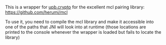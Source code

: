 This is a wrapper for [upb.crypto](https://github.com/upbcuk/upb.crypto.math) for the excellent mcl pairing library: https://github.com/herumi/mcl

To use it, you need to compile the mcl library and make it accessible into one of the paths that JNI will look into at runtime (those locations are printed to the console whenever the wrapper is loaded but fails to locate the library)
